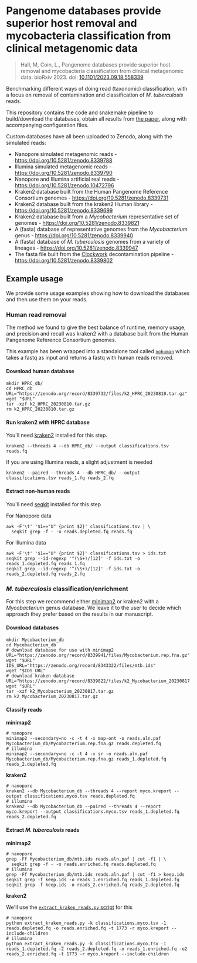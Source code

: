 # Pangenome databases provide superior host removal and mycobacteria classification from clinical metagenomic data

> Hall, M, Coin, L., Pangenome databases provide superior host removal and mycobacteria classification from clinical metagenomic data. bioRxiv 2023. doi: [10.1101/2023.09.18.558339][doi]

Benchmarking different ways of doing read (taxonomic) classification, with a focus on
removal of contamination and classification of _M. tuberculosis_ reads.

This repository contains the code and snakemake pipeline to build/download the
databases, obtain all results from [the paper][doi], along with accompanying configuration
files.

Custom databases have all been uploaded to Zenodo, along with the simulated reads:

- Nanopore simulated metagenomic reads - <https://doi.org/10.5281/zenodo.8339788>
- Illumina simulated metagenomic reads - <https://doi.org/10.5281/zenodo.8339790>
- Nanopore and Illumina artificial real reads - <https://doi.org/10.5281/zenodo.10472796>
- Kraken2 database built from the Human Pangenome Reference Consortium
  genomes - <https://doi.org/10.5281/zenodo.8339731>
- Kraken2 database built from the kraken2 Human
  library - <https://doi.org/10.5281/zenodo.8339699>
- Kraken2 database built from a *Mycobacterium* representative set of
  genomes - <https://doi.org/10.5281/zenodo.8339821>
- A (fasta) database of representative genomes from the *Mycobacterium*
  genus - <https://doi.org/10.5281/zenodo.8339940>
- A (fasta) database of *M. tuberculosis* genomes from a variety of
  lineages - <https://doi.org/10.5281/zenodo.8339947>
- The fasta file built from the [Clockwork](https://github.com/iqbal-lab-org/clockwork)
  decontamination pipeline - <https://doi.org/10.5281/zenodo.8339802>

## Example usage

We provide some usage examples showing how to download the databases and then use them
on your reads.

### Human read removal

The method we found to give the best balance of runtime, memory usage, and precision and
recall was kraken2 with a database built from the Human Pangenome Reference Consortium
genomes.

This example has been wrapped into a standalone tool called [`nohuman`](https://github.com/mbhall88/nohuman/) which takes a fastq as input and returns a fastq with human reads removed.

#### Download human database

```
mkdir HPRC_db/
cd HPRC_db
URL="https://zenodo.org/record/8339732/files/k2_HPRC_20230810.tar.gz"
wget "$URL"
tar -xzf k2_HPRC_20230810.tar.gz
rm k2_HPRC_20230810.tar.gz
```

#### Run kraken2 with HPRC database

You'll need [kraken2](https://github.com/DerrickWood/kraken2) installed for this step.

```
kraken2 --threads 4 --db HPRC_db/ --output classifications.tsv reads.fq
```

If you are using Illumina reads, a slight adjustment is needed

```
kraken2 --paired --threads 4 --db HPRC_db/ --output classifications.tsv reads_1.fq reads_2.fq
```

#### Extract non-human reads

You'll need [seqkit](https://github.com/shenwei356/seqkit) installed for this step

For Nanopore data

```
awk -F'\t' '$1=="U" {print $2}' classifications.tsv | \
  seqkit grep -f - -o reads.depleted.fq reads.fq
```

For Illumina data

```
awk -F'\t' '$1=="U" {print $2}' classifications.tsv > ids.txt
seqkit grep --id-regexp '^(\S+)/[12]' -f ids.txt -o reads_1.depleted.fq reads_1.fq
seqkit grep --id-regexp '^(\S+)/[12]' -f ids.txt -o reads_2.depleted.fq reads_2.fq
```

### *M. tuberculosis* classification/enrichment

For this step we recommend either [minimap2](https://github.com/lh3/minimap2) or kraken2
with a *Mycobacterium* genus database. We leave it to the user to decide which approach
they prefer based on the results in our manuscript.

#### Download databases

```
mkdir Mycobacterium_db
cd Mycobacterium_db
# download database for use with minimap2
URL="https://zenodo.org/record/8339941/files/Mycobacterium.rep.fna.gz"
wget "$URL"
IDS_URL="https://zenodo.org/record/8343322/files/mtb.ids"
wget "$IDS_URL"
# download kraken database
URL="https://zenodo.org/record/8339822/files/k2_Mycobacterium_20230817.tar.gz"
wget "$URL"
tar -xzf k2_Mycobacterium_20230817.tar.gz
rm k2_Mycobacterium_20230817.tar.gz
```

#### Classify reads

**minimap2**

```
# nanopore
minimap2 --secondary=no -c -t 4 -x map-ont -o reads.aln.paf Mycobacterium_db/Mycobacterium.rep.fna.gz reads.depleted.fq
# illumina
minimap2 --secondary=no -c -t 4 -x sr -o reads.aln.paf Mycobacterium_db/Mycobacterium.rep.fna.gz reads_1.depleted.fq reads_2.depleted.fq
```

**kraken2**

```
# nanopore
kraken2 --db Mycobacterium_db --threads 4 --report myco.kreport --output classifications.myco.tsv reads.depleted.fq
# illumina
kraken2 --db Mycobacterium_db --paired --threads 4 --report myco.kreport --output classifications.myco.tsv reads_1.depleted.fq reads_2.depleted.fq
```

#### Extract *M. tuberculosis* reads

**minimap2**

```
# nanopore
grep -Ff Mycobacterium_db/mtb.ids reads.aln.paf | cut -f1 | \
  seqkit grep -f - -o reads.enriched.fq reads.depleted.fq
# illumina
grep -Ff Mycobacterium_db/mtb.ids reads.aln.paf | cut -f1 > keep.ids
seqkit grep -f keep.ids -o reads_1.enriched.fq reads_1.depleted.fq
seqkit grep -f keep.ids -o reads_2.enriched.fq reads_2.depleted.fq
```

**kraken2**

We'll use
the [`extract_kraken_reads.py` script](https://github.com/jenniferlu717/KrakenTools#extract_kraken_readspy)
for this

```
# nanopore
python extract_kraken_reads.py -k classifications.myco.tsv -1 reads.depleted.fq -o reads.enriched.fq -t 1773 -r myco.kreport --include-children
# illumina
python extract_kraken_reads.py -k classifications.myco.tsv -1 reads_1.depleted.fq -2 reads_2.depleted.fq -o reads_1.enriched.fq -o2 reads_2.enriched.fq -t 1773 -r myco.kreport --include-children
```

[doi]: https://doi.org/10.1101/2023.09.18.558339 
